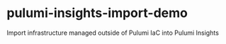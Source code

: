 # pulumi-insights-import-demo
Import infrastructure managed outside of Pulumi IaC into Pulumi Insights

